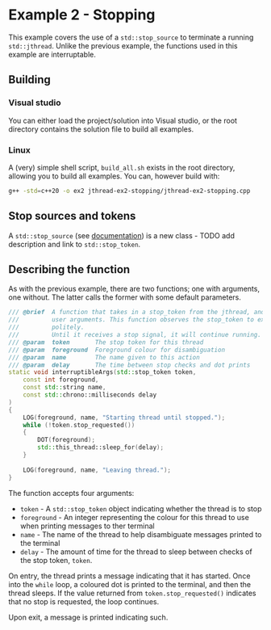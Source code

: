 # Example 2 - Stopping
This example covers the use of a `std::stop_source` to terminate a running `std::jthread`. Unlike the previous example, the functions used in this example are interruptable.

## Building
### Visual studio
You can either load the project/solution into Visual studio, or the root directory contains the solution file to build all examples.
### Linux
A (very) simple shell script, `build_all.sh` exists in the root directory, allowing you to build all examples. You can, however build with:

```bash:../build_all.sh -s 7
g++ -std=c++20 -o ex2 jthread-ex2-stopping/jthread-ex2-stopping.cpp
```

## Stop sources and tokens
A `std::stop_source` (see [documentation](TODO)) is a new class - TODO add description and link to `std::stop_token`.

## Describing the function
As with the previous example, there are two functions; one with arguments, one without. The latter calls the former with some default parameters.

```cpp:jthread-ex2-stopping.cpp -s52 -e74
/// @brief  A function that takes in a stop_token from the jthread, and three 
///         user arguments. This function observes the stop_token to exit 
///         politely.
///         Until it receives a stop signal, it will continue running.
/// @param  token       The stop token for this thread
/// @param  foreground  Foreground colour for disambiguation
/// @param  name        The name given to this action
/// @param  delay       The time between stop checks and dot prints
static void interruptibleArgs(std::stop_token token,
    const int foreground,
    const std::string name,
    const std::chrono::milliseconds delay
)
{
    LOG(foreground, name, "Starting thread until stopped.");
    while (!token.stop_requested())
    {
        DOT(foreground);
        std::this_thread::sleep_for(delay);
    }
    
    LOG(foreground, name, "Leaving thread.");
}
```

The function accepts four arguments:
- `token` - A `std::stop_token` object indicating whether the thread is to stop
- `foreground` - An integer representing the colour for this thread to use when printing messages to ther terminal
- `name` - The name of the thread to help disambiguate messages printed to the terminal
- `delay` - The amount of time for the thread to sleep between checks of the stop token, `token`.

On entry, the thread prints a message indicating that it has started. Once into the `while` loop, a coloured dot is printed to the terminal, and then the thread sleeps. If the value returned from `token.stop_requested()` indicates that no stop is requested, the loop continues.

Upon exit, a message is printed indicating such.



